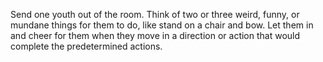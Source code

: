 
Send one youth out of the room. Think of two or three weird, funny, or mundane things for them to do, like stand on a chair and bow. Let them in and cheer for them when they move in a direction or action that would complete the predetermined actions.